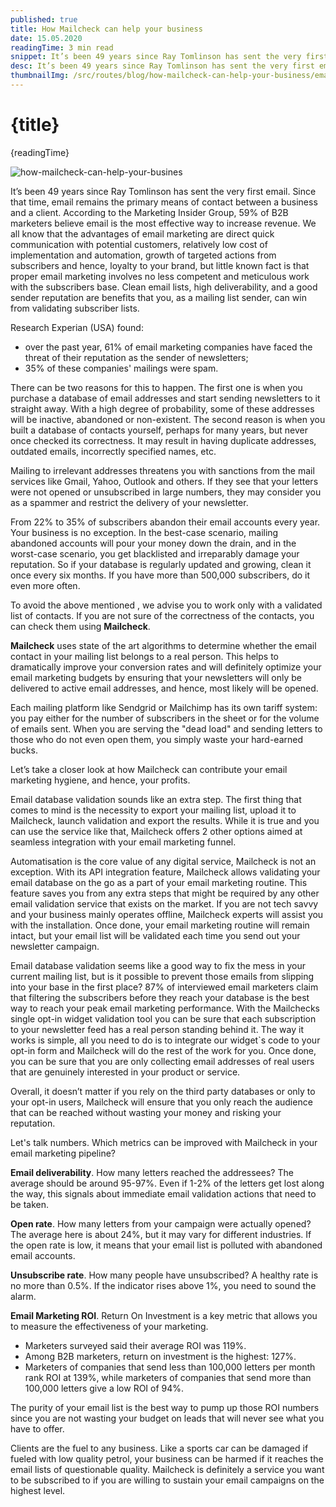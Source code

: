 ```yaml
---
published: true
title: How Mailcheck can help your business
date: 15.05.2020
readingTime: 3 min read
snippet: It’s been 49 years since Ray Tomlinson has sent the very first email. Since that time, email remains the primary means of contact between a business and a client. According to the Marketing Insider Group, 59% of B2B marketers believe email is the most effective way to increase revenue. We all know that the advantages of email marketing are direct quick communication with potential customers, relatively low cost of implementation and automation, growth of targeted actions from subscribers and hence, loyalty to your brand, but little known fact is that proper email marketing involves no less competent and meticulous work with the subscribers base. Clean email lists, high deliverability, and a good sender reputation are benefits that you, as a mailing list sender, can win from validating subscriber lists.
desc: It’s been 49 years since Ray Tomlinson has sent the very first email. Since that time, email remains the primary means of contact between a business and a client. According to the Marketing Insider Group, 59% of B2B marketers believe email is the most effective way to increase revenue. We all know that the advantages of email marketing are direct quick communication with potential customers, relatively low cost of implementation and automation, growth of targeted actions from subscribers and hence, loyalty to your brand, but little known fact is that proper email marketing involves no less competent and meticulous work with the subscribers base. Clean email lists, high deliverability, and a good sender reputation are benefits that you, as a mailing list sender, can win from validating subscriber lists.
thumbnailImg: /src/routes/blog/how-mailcheck-can-help-your-business/email-notification-woman.jpg?format=jpg&width=1200&height=630
---
```


# {title}

{readingTime}

![how-mailcheck-can-help-your-busines](./email-notification-woman.jpg?format=webp;jpg;avif&srcset)

It’s been 49 years since Ray Tomlinson has sent the very first email. Since that time, email remains the primary means of contact between a business and a client. According to the Marketing Insider Group, 59% of B2B marketers believe email is the most effective way to increase revenue. We all know that the advantages of email marketing are direct quick communication with potential customers, relatively low cost of implementation and automation, growth of targeted actions from subscribers and hence, loyalty to your brand, but little known fact is that proper email marketing involves no less competent and meticulous work with the subscribers base. Clean email lists, high deliverability, and a good sender reputation are benefits that you, as a mailing list sender, can win from validating subscriber lists.

Research Experian (USA) found:

- over the past year, 61% of email marketing companies have faced the threat of their reputation as the sender of newsletters;
- 35% of these companies' mailings were spam.

There can be two reasons for this to happen. The first one is when you purchase a database of email addresses and start sending newsletters to it straight away. With a high degree of probability, some of these addresses will be inactive, abandoned or non-existent. The second reason is when you built a database of contacts yourself, perhaps for many years, but never once checked its correctness. It may result in having duplicate addresses, outdated emails, incorrectly specified names, etc.

Mailing to irrelevant addresses threatens you with sanctions from the mail services like Gmail, Yahoo, Outlook and others. If they see that your letters were not opened or unsubscribed in large numbers, they may consider you as a spammer and restrict the delivery of your newsletter.

From 22% to 35% of subscribers abandon their email accounts every year. Your business is no exception. In the best-case scenario, mailing abandoned accounts will pour your money down the drain, and in the worst-case scenario, you get blacklisted and irreparably damage your reputation. So if your database is regularly updated and growing, clean it once every six months. If you have more than 500,000 subscribers, do it even more often.

To avoid the above mentioned , we advise you to work only with a validated list of contacts. If you are not sure of the correctness of the contacts, you can check them using **Mailcheck**.

**Mailcheck** uses state of the art algorithms to determine whether the email contact in your mailing list belongs to a real person. This helps to dramatically improve your conversion rates and will definitely optimize your email marketing budgets by ensuring that your newsletters will only be delivered to active email addresses, and hence, most likely will be opened.

Each mailing platform like Sendgrid or Mailchimp has its own tariff system: you pay either for the number of subscribers in the sheet or for the volume of emails sent. When you are serving the "dead load" and sending letters to those who do not even open them, you simply waste your hard-earned bucks.

Let’s take a closer look at how Mailcheck can contribute your email marketing hygiene, and hence, your profits.

Email database validation sounds like an extra step. The first thing that comes to mind is the necessity to export your mailing list, upload it to Mailcheck, launch validation and export the results. While it is true and you can use the service like that, Mailcheck offers 2 other options aimed at seamless integration with your email marketing funnel.

Automatisation is the core value of any digital service, Mailcheck is not an exception. With its API integration feature, Mailcheck allows validating your email database on the go as a part of your email marketing routine. This feature saves you from any extra steps that might be required by any other email validation service that exists on the market. If you are not tech savvy and your business mainly operates offline, Mailcheck experts will assist you with the installation. Once done, your email marketing routine will remain intact, but your email list will be validated each time you send out your newsletter campaign.

Email database validation seems like a good way to fix the mess in your current mailing list, but is it possible to prevent those emails from slipping into your base in the first place? 87% of interviewed email marketers claim that filtering the subscribers before they reach your database is the best way to reach your peak email marketing performance. With the Mailchecks single opt-in widget validation tool you can be sure that each subscription to your newsletter feed has a real person standing behind it. The way it works is simple, all you need to do is to integrate our widget\`s code to your opt-in form and Mailcheck will do the rest of the work for you. Once done, you can be sure that you are only collecting email addresses of real users that are genuinely interested in your product or service.

Overall, it doesn’t matter if you rely on the third party databases or only to your opt-in users, Mailcheck will ensure that you only reach the audience that can be reached without wasting your money and risking your reputation.

Let's talk numbers. Which metrics can be improved with Mailcheck in your email marketing pipeline?

**Email deliverability**. How many letters reached the addressees? The average should be around 95-97%. Even if 1-2% of the letters get lost along the way, this signals about immediate email validation actions that need to be taken.

**Open rate**. How many letters from your campaign were actually opened? The average here is about 24%, but it may vary for different industries. If the open rate is low, it means that your email list is polluted with abandoned email accounts.

**Unsubscribe rate**. How many people have unsubscribed? A healthy rate is no more than 0.5%. If the indicator rises above 1%, you need to sound the alarm.

**Email Marketing ROI**. Return On Investment is a key metric that allows you to measure the effectiveness of your marketing.

- Marketers surveyed said their average ROI was 119%.
- Among B2B marketers, return on investment is the highest: 127%.
- Marketers of companies that send less than 100,000 letters per month rank ROI at 139%, while marketers of companies that send more than 100,000 letters give a low ROI of 94%.

The purity of your email list is the best way to pump up those ROI numbers since you are not wasting your budget on leads that will never see what you have to offer.

Clients are the fuel to any business. Like a sports car can be damaged if fueled with low quality petrol, your business can be harmed if it reaches the email lists of questionable quality. Mailcheck is definitely a service you want to be subscribed to if you are willing to sustain your email campaigns on the highest level.
